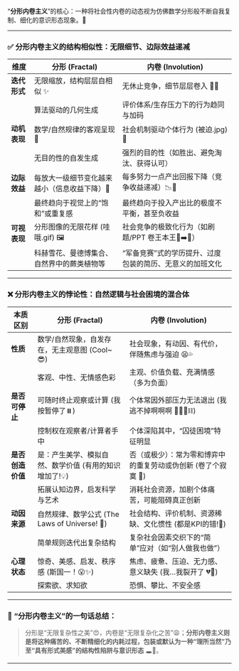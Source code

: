 
“**分形内卷主义**”的核心：一种将社会性内卷的动态视为仿佛数学分形般不断自我复制、细化的意识形态现象。🤔

---

### ✅ 分形内卷主义的结构相似性：无限细节、边际效益递减

| 维度       | 分形 (Fractal)                      | 内卷 (Involution)                     |
| -------- | --------------------------------- | ----------------------------------- |
| **迭代形式** | 无限缩放，结构层层自相似 ✨          | 无休止竞争，细节层层卷入 😵‍💫         |
|          | 算法驱动的几何生成                     | 评价体系/生存压力下的行为趋同与加码             |
| **动机表现** | 数学/自然规律的客观呈现 🧐            | 社会机制驱动个体行为 (被迫.jpg) 🫠           |
|          | 无目的性的自发生成                     | 强烈的目的性（如胜出、避免淘汰、获得认可）        |
| **边际效益** | 每放大一级细节变化越来越小（信息收益下降）🤏 | 每多努力一点产出回报下降（竞争收益递减）📉💸 |
|          | 最终趋向于视觉上的“饱和”或重复感           | 最终趋向于投入产出比的极度不平衡，甚至负收益       |
| **可视表现** | 分形图像的无限花样 (哇哦.gif) 🖼️             | 社会竞争的极致化行为（如刷题/PPT 卷王本王👑➡️🤡）  |
|          | 科赫雪花、曼德博集合、自然界中的蕨类植物等      | “军备竞赛”式的学历提升、过度包装的简历、无意义的加班文化 |

---

### ❌ 分形内卷主义的悖论性：自然逻辑与社会困境的混合体

| 本质区别       | 分形 (Fractal)                               | 内卷 (Involution)                               |
| ---------- | ------------------------------------------ | --------------------------------------------- |
| **性质**     | 数学/自然现象，自发存在，无主观意图 (Cool~ 😎) | 社会现象，有动因、有代价，伴随焦虑与强迫 😫💦 |
|          | 客观、中性、无情感色彩                          | 主观、价值负载、充满情感（多为负面）                    |
| **是否可停止**  | 可随时终止观察或计算 (我按暂停了⏸️)         | 个体常因外部压力无法退出 (我逃不掉啊啊啊 🏃‍♂️💨⛓️)         |
|          | 控制权在观察者/计算者手中                        | 个体深陷其中，“囚徒困境”特征明显                      |
| **是否创造价值** | 是：产生美学、模拟自然、数学价值 (有用的知识增加了!💡)   | 否（或极少）：常为零和博弈中的重复劳动或伪创新 (卷了个寂寞 🗿)       |
|          | 拓展认知边界，启发科学与艺术                     | 消耗社会资源，加剧个体痛苦，可能阻碍真正创新            |
| **动因来源**   | 自然规律、数学公式 (The Laws of Universe! 🌌)          | 社会结构、评价机制、资源稀缺、文化惯性 (都是KPI的错!🔪)       |
|          | 简单规则迭代出复杂结构                          | 复杂社会因素交织下的“简单”应对（如“别人做我也做”）        |
| **心理状态**   | 惊奇、美感、启发、秩序感 (斯国一！😮✨)           | 焦虑、疲惫、压迫、无力感、意义缺失 (我…我裂开了 💔🫠) |
|          | 探索欲、求知欲                              | 恐惧、攀比、不安全感                              |

---

### 🧠 “分形内卷主义”的一句话总结：

> 分形是“无限复杂性之美”😍，内卷是“无限复杂化之苦”😩；**分形内卷主义则是将这种痛苦的、不断精细化的内耗过程，包装或默认为一种“理所当然”乃至“具有形式美感”的结构性陷阱与意识形态** 🕳️🤡。

---
